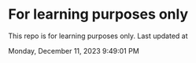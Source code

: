 # For learning purposes only
This repo is for learning purposes only.
Last updated at

Monday, December 11, 2023 9:49:01 PM

